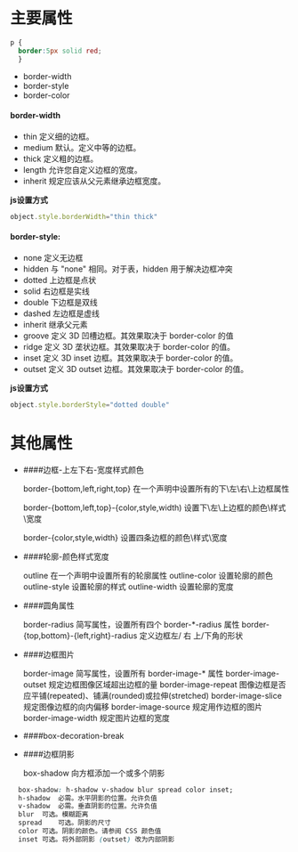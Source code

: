 # 主要属性
```css
p {
  border:5px solid red;
  }
```

* border-width
* border-style
* border-color

#### border-width
* thin	定义细的边框。
* medium	默认。定义中等的边框。
* thick	定义粗的边框。
* length	允许您自定义边框的宽度。
* inherit	规定应该从父元素继承边框宽度。

**js设置方式**
```js
object.style.borderWidth="thin thick"
```

#### border-style:
* none 定义无边框
* hidden 与 "none" 相同。对于表，hidden 用于解决边框冲突
* dotted  上边框是点状
* solid   右边框是实线
* double  下边框是双线
* dashed  左边框是虚线
* inherit 继承父元素
* groove 定义 3D 凹槽边框。其效果取决于 border-color 的值
* ridge	定义 3D 垄状边框。其效果取决于 border-color 的值。
* inset	定义 3D inset 边框。其效果取决于 border-color 的值。
* outset 定义 3D outset 边框。其效果取决于 border-color 的值。

**js设置方式**
```js
object.style.borderStyle="dotted double"
```

# 其他属性

* ####边框-上左下右-宽度样式颜色

  border-{bottom,left,right,top} 
  在一个声明中设置所有的下\左\右\上边框属性
  
  border-{bottom,left,top}-{color,style,width) 
  设置下\左\上边框的颜色\样式\宽度
  
  border-{color,style,width} 
  设置四条边框的颜色\样式\宽度
  
* ####轮廓-颜色样式宽度

  outline	在一个声明中设置所有的轮廓属性
  outline-color	设置轮廓的颜色
  outline-style	设置轮廓的样式
  outline-width	设置轮廓的宽度

* ####圆角属性

  border-radius	简写属性，设置所有四个 border-*-radius 属性
  border-{top,bottom}-{left,right}-radius	定义边框左/ 右 上/下角的形状

* ####边框图片 

  border-image	简写属性，设置所有 border-image-* 属性
  border-image-outset	规定边框图像区域超出边框的量
  border-image-repeat	图像边框是否应平铺(repeated)、铺满(rounded)或拉伸(stretched)
  border-image-slice	规定图像边框的向内偏移
  border-image-source	规定用作边框的图片
  border-image-width	规定图片边框的宽度

* ####box-decoration-break

* ####边框阴影

  box-shadow	向方框添加一个或多个阴影
```css
  box-shadow: h-shadow v-shadow blur spread color inset;
  h-shadow	必需。水平阴影的位置。允许负值
  v-shadow	必需。垂直阴影的位置。允许负值
  blur	可选。模糊距离
  spread	可选。阴影的尺寸
  color	可选。阴影的颜色。请参阅 CSS 颜色值
  inset	可选。将外部阴影 (outset) 改为内部阴影
```
